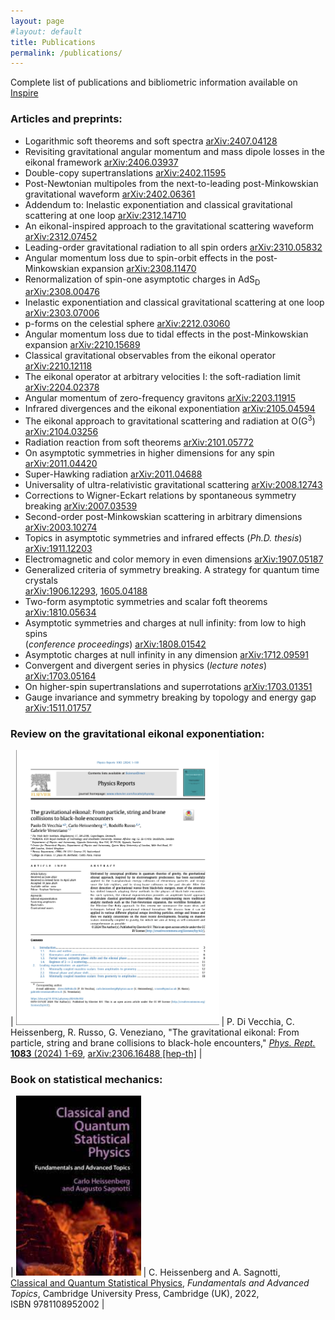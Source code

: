 ```yaml
---
layout: page
#layout: default
title: Publications
permalink: /publications/
---
```



Complete list of publications and bibliometric information available on [Inspire](https://inspirehep.net/authors/1680255)

### Articles and preprints:
- Logarithmic soft theorems and soft spectra [arXiv:2407.04128](https://arxiv.org/abs/2407.04128)
- Revisiting gravitational angular momentum and mass dipole losses in the eikonal framework [arXiv:2406.03937](https://arxiv.org/abs/2406.03937)
- Double-copy supertranslations [arXiv:2402.11595](https://arxiv.org/abs/2402.11595)
- Post-Newtonian multipoles from the next-to-leading post-Minkowskian gravitational waveform [arXiv:2402.06361](https://arxiv.org/abs/2402.06361)
- Addendum to: Inelastic exponentiation and classical gravitational scattering at one loop [arXiv:2312.14710](https://arxiv.org/abs/2312.14710)
- An eikonal-inspired approach to the gravitational scattering waveform [arXiv:2312.07452](https://arxiv.org/abs/2312.07452)
- Leading-order gravitational radiation to all spin orders [arXiv:2310.05832](https://arxiv.org/abs/2310.05832)
- Angular momentum loss due to spin-orbit effects in the post-Minkowskian expansion [arXiv:2308.11470](https://arxiv.org/abs/2308.11470)
- Renormalization of spin-one asymptotic charges in AdS<sub>D</sub>​ [arXiv:2308.00476](https://arxiv.org/abs/2308.00476)
- Inelastic exponentiation and classical gravitational scattering at one loop [arXiv:2303.07006](https://arxiv.org/abs/2303.07006)
- p-forms on the celestial sphere [arXiv:2212.03060](https://arxiv.org/abs/2212.03060)
- Angular momentum loss due to tidal effects in the post-Minkowskian expansion [arXiv:2210.15689](https://arxiv.org/abs/2210.15689)
- Classical gravitational observables from the eikonal operator [arXiv:2210.12118](https://arxiv.org/abs/2210.12118)
- The eikonal operator at arbitrary velocities I: the soft-radiation limit [arXiv:2204.02378](https://arxiv.org/abs/2204.02378)
- Angular momentum of zero-frequency gravitons [arXiv:2203.11915](https://arxiv.org/abs/2203.11915)
- Infrared divergences and the eikonal exponentiation [arXiv:2105.04594](https://arxiv.org/abs/2105.04594)
- The eikonal approach to gravitational scattering and radiation at O(G<sup>3</sup>) [arXiv:2104.03256](https://arxiv.org/abs/2104.03256)
- Radiation reaction from soft theorems [arXiv:2101.05772](https://arxiv.org/abs/2101.05772)
- On asymptotic symmetries in higher dimensions for any spin [arXiv:2011.04420](https://arxiv.org/abs/2011.04420)
- Super-Hawking radiation [arXiv:2011.04688](https://arxiv.org/abs/2011.04688)
- Universality of ultra-relativistic gravitational scattering [arXiv:2008.12743](https://arxiv.org/abs/2008.12743)
- Corrections to Wigner-Eckart relations by spontaneous symmetry breaking [arXiv:2007.03539](https://arxiv.org/abs/2007.03539)
- Second-order post-Minkowskian scattering in arbitrary dimensions [arXiv:2003.10274](https://arxiv.org/abs/2003.10274)
- Topics in asymptotic symmetries and infrared effects (*Ph.D. thesis*) [arXiv:1911.12203](https://arxiv.org/abs/1911.12203)
- Electromagnetic and color memory in even dimensions [arXiv:1907.05187](https://arxiv.org/abs/1907.05187)
- Generalized criteria of symmetry breaking. A strategy for quantum time crystals <br> [arXiv:1906.12293](https://arxiv.org/abs/1906.12293), [1605.04188](https://arxiv.org/abs/1605.04188)
- Two-form asymptotic symmetries and scalar foft theorems [arXiv:1810.05634](https://arxiv.org/abs/1810.05634)
- Asymptotic symmetries and charges at null infinity: from low to high spins <br> (*conference proceedings*) [arXiv:1808.01542](https://arxiv.org/abs/1808.01542)
- Asymptotic charges at null infinity in any dimension [arXiv:1712.09591](https://arxiv.org/abs/1712.09591)
- Convergent and divergent series in physics (*lecture notes*) [arXiv:1703.05164](https://arxiv.org/abs/1703.05164)
- On higher-spin supertranslations and superrotations [arXiv:1703.01351](https://arxiv.org/abs/1703.01351)
- Gauge invariance and symmetry breaking by topology and energy gap [arXiv:1511.01757](https://arxiv.org/abs/1511.01757)


### Review on the gravitational eikonal exponentiation:

| <img src="/assets/figures/physrept.png" width="325"> | P. Di Vecchia, C. Heissenberg, R. Russo, G. Veneziano, "The gravitational eikonal: From particle, string and brane collisions to black-hole encounters," [*Phys. Rept.* **1083** (2024) 1-69](https://doi.org/10.1016/j.physrep.2024.06.002), [arXiv:2306.16488 [hep-th]](https://arxiv.org/abs/2306.16488)  |

### Book on statistical mechanics:

| <img src="/assets/figures/book.jpeg" width="200"> | C. Heissenberg and A. Sagnotti, <br> [Classical and Quantum Statistical Physics](http://dx.doi.org/10.1017/9781108952002),  *Fundamentals and Advanced Topics*, Cambridge University Press, Cambridge (UK), 2022, <br> ISBN 9781108952002 |

